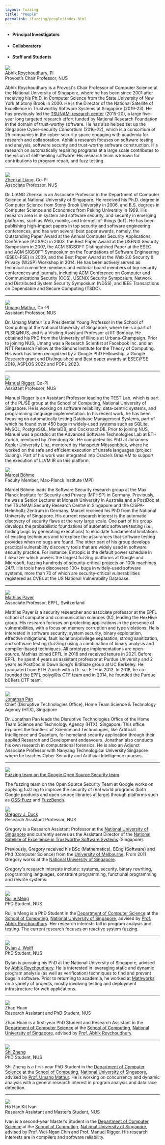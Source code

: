 ```yaml
---
layout: fuzzing
title: "People"
permalink: /fuzzing/people/index.html
---
```


<!-- ### People -->

<ul class="tabs">
  <li data-tab-target="#pi" class="active tab"><h4><b>Principal Investigators</b></h4></li>
  <li data-tab-target="#collab" class="tab"><h4><b>Collaborators</b></h4></li>
  <li data-tab-target="#ss" class="tab"><h4><b>Staff and Students</b></h4></li>
  <!--<li data-tab-target="#affil" class="tab"><h4><b>Alumni / Additional Affiliates</b></h4></li>-->
</ul>


<div class="tab-content">

<div id="pi" data-tab-content class="active">

<div class="person">
  <div class="profile">
    <img class="profile-img" src="{{ 'images/people/abhik.jpg' | relative_url }}"/>
  </div>
  <div class="description">
    <div class="name"><a href="https://abhikrc.com/">Abhik Roychoudhury</a>, PI</div>
    <div class="title">Provost’s Chair Professor, NUS</div>
    <div class="bio">
      <p>Abhik Roychoudhury is a Provost's Chair Professor of Computer Science at the National University of Singapore, where he has been since 2001 after receiving his Ph.D. in Computer Science from the State University of New York at Stony Brook in 2000. He is the Director of the National Satellite of Excellence in Trustworthy Software Systems at Singapore (2019-23). He has previously led the <a href="https://www.comp.nus.edu.sg/~tsunami/">TSUNAMi research center</a> (2015-20), a large five-year long targeted research effort funded by National Research Foundation in the domain of trust-worthy software. He has also helped set up the Singapore Cyber-security Consortium (2016-22), which is a consortium of 25 companies in the cyber-security space engaging with academia for research and collaboration. Abhik's research focuses on software testing and analysis, software security and trust-worthy software construction. His research on automatically repairing programs at a large scale contributes to the vision of self-healing software. His research team is known for contributions to program repair, and fuzz testing.</p>
    </div>
  </div>
</div>

<hr>

<div class="person">
  <div class="profile">
    <img class="profile-img" src="{{ 'images/people/liangzk.jpg' | relative_url }}"/>
  </div>
  <div class="description">
    <div class="name"><a href="https://www.comp.nus.edu.sg/cs/people/liangzk/">Zhenkai Liang</a>, Co-PI</div>
    <div class="title">Associate Professor, NUS</div>
    <div class="bio">
      <p>Dr. LIANG Zhenkai is an Associate Professor in the Department of Computer Science at National University of Singapore. He received his Ph.D. degree in Computer Science from Stony Brook University in 2006, and B.S. degrees in Computer Science and Economics from Peking University in 1999. His research area is in system and software security, and security in emerging platforms, such as Web, mobile, and Internet-of-things (IoT). He has been publishing high-impact papers in top security and software engineering conferences, and has won several best paper awards, namely, the Outstanding Paper Award at the Annual Computer Security Applications Conference (ACSAC) in 2003, the Best Paper Award at the USENIX Security Symposium in 2007, the ACM SIGSOFT Distinguished Paper at the ESEC and ACM SIGSOFT Symposium on the Foundations of Software Engineering (ESEC-FSE) in 2009, and the Best Paper Award at the Web 2.0 Security & Privacy (W2SP) Workshop in 2014. He has been actively served as technical committee members and editorial board members of top security conferences and journals, including ACM Conference on Computer and Communications Security (CCS), USENIX Security Symposium, Network and Distributed System Security Symposium (NDSS), and IEEE Transactions on Dependable and Secure Computing (TSDC).</p>
    </div>
  </div>
</div>

<hr>

<div class="person">
  <div class="profile">
    <img class="profile-img" src="{{ 'images/people/umang.png' | relative_url }}"/>
  </div>
  <div class="description">
    <div class="name"><a href="https://www.comp.nus.edu.sg/~umathur/">Umang Mathur</a>, Co-PI</div>
    <div class="title">Assistant Professor, NUS</div>
    <div class="bio">
      <p>Dr. Umang Mathur is a Presidential Young Professor in the School of Computing at the National University of Singapore, where he is a part of PLSE@NUS, and is a Visiting Assistant Professor at IIT Bombay. He obtained his PhD from the University of Illinois at Urbana-Champaign. Prior to joining NUS, Umang was a Research Scientist at Facebook Inc. and an NTT Research Fellow at the Simons Institute for the Theory of Computing. His work has been recognized by a Google PhD Fellowship, a Google Research grant and Distinguished and Best paper awards at ESEC/FSE 2018, ASPLOS 2022 and POPL 2023.</p>
    </div>
  </div>
</div>

<hr>

<div class="person">
  <div class="profile">
    <img class="profile-img" src="{{ 'images/people/manuel.jpg' | relative_url }}"/>
  </div>
  <div class="description">
    <div class="name"><a href="https://www.manuelrigger.at/">Manuel Rigger</a>, Co-PI</div>
    <div class="title">Assistant Professor, NUS</div>
    <div class="bio">
      <p>Manuel Rigger is an Assistant Professor leading the TEST Lab, which is part of the PL/SE group at the School of Computing, National University of Singapore. He is working on software reliability, data-centric systems, and programming language implementation. In his recent work, he has been focusing on automatically testing Database Management Systems, part of which he found over 450 bugs in widely-used systems such as SQLite, MySQL, PostgreSQL, MariaDB, and CockroachDB. Prior to joining NUS, Manuel was a postdoc at the Advanced Software Technologies Lab at ETH Zurich, mentored by Zhendong Su. He completed his PhD at Johannes Kepler University Linz, mentored by Hanspeter Mössenböck, where he worked on the safe and efficient execution of unsafe languages (project Sulong). Part of his work was integrated into Oracle’s GraalVM to support the execution of LLVM IR on this platform.</p>
    </div>
  </div>
</div>

</div>



<div id="collab" data-tab-content>

<div class="person">
  <div class="profile">
    <img class="profile-img" src="{{ 'images/people/marcel.jpg' | relative_url }}"/>
  </div>
  <div class="description">
    <div class="name"><a href="https://mboehme.github.io">Marcel Böhme</a></div>
    <div class="title">Faculty Member, Max-Planck Institute (MPI)</div>
    <div class="bio">
      <p>Marcel Böhme leads the Software Security research group at the Max Planck Institute for Security and Privacy (MPI-SP) in Germany. Previously, he was a Senior Lecturer at Monash University in Australia and a PostDoc at the TSUNAMi Security Research Centre in Singapore and the CISPA-Helmholtz Zentrum in Germany. Marcel received his PhD from the National University of Singapore. His current research interest is the automatic discovery of security flaws at the very large scale. One part of his group develops the probabilistic foundations of automatic software testing (i.e., finding bugs by generating executions) to elucidate fundamental limitations of existing techniques and to explore the assurances that software testing provides when no bugs are found. The other part of his group develops practical vulnerability discovery tools that are widely used in software security practice. For instance, Entropic is the default power schedule in LibFuzzer which powers the largest fuzzing platforms at Google and Microsoft, fuzzing hundreds of security-critical projects on 100k machines 24/7. His tools have discovered 100+ bugs in widely-used software systems, more than 70 of which are security-critical vulnerabilities registered as CVEs at the US National Vulnerability Database.</p>
    </div>
  </div>
</div>

<hr>

<!--
<div class="person">
  <div class="profile">
    <img class="profile-img" src="{{ 'images/people/dirk_beyer.jpg' | relative_url }}"/>
  </div>
  <div class="description">
    <div class="name"><a href="https://www.sosy-lab.org/people/beyer/">Dirk Beyer</a></div>
    <div class="title">Professor, Ludwig Maxmilian University of Munich (LMU)</div>
    <div class="bio">
      <p>Dirk Beyer is Professor of Computer Science and has a Research Chair for Software Systems at LMU Munich, Germany. He was Full Professor at University of Passau (2009-2016), Assistant and Associate Professor at Simon Fraser University, B.C., Canada, and Postdoctoral Researcher at EPFL in Lausanne, Switzerland (2004-2006) and at the University of California, Berkeley, USA (2003-2004) in the group of Tom Henzinger. Dirk Beyer holds a Dipl.-Inf. degree (1998) and a Dr. rer. nat. degree (2002) in Computer Science from the Brandenburg University of Technology in Cottbus, Germany. In 1998 he was Software Engineer with Siemens AG, SBS Dept. Major Projects in Dresden, Germany. His research focuses on models, algorithms, and tools for the construction and analysis of reliable software systems. He is the architect, designer, and implementor of several successful tools. For example, CrocoPat is the first efficient interpreter for relational programming, CCVisu is a successful tool for visual clustering, and CPAchecker and BLAST are two well-known and successful software model checkers.</p>
    </div>
  </div>
</div>

<hr>
-->

<div class="person">
  <div class="profile">
    <img class="profile-img" src="{{ 'images/people/mathias_payer.jpg' | relative_url }}"/>
  </div>
  <div class="description">
    <div class="name"><a href="https://nebelwelt.net">Mathias Payer</a></div>
    <div class="title">Associate Professor, EPFL, Switzerland</div>
    <div class="bio">
      <p>Mathias Payer is a security researcher and associate professor at the EPFL school of computer and communication sciences (IC), leading the HexHive group. His research focuses on protecting applications in the presence of vulnerabilities, with a focus on memory corruption and type violations. He is interested in software security, system security, binary exploitation, effective mitigations, fault isolation/privilege separation, strong sanitization, and software testing (fuzzing) using a combination of binary analysis and compiler-based techniques. All prototype implementations are open-source. Mathias joined EPFL in 2018 and received tenure in 2021. Before EPFL, he spent 4 years as assistant professor at Purdue University and 2 years as PostDoc in Dawn Song's BitBlaze group at UC Berkeley. He graduated from ETH Zurich with a Dr. sc. ETH in 2012. In 2018, he co-founded the EPFL polygl0ts CTF team and in 2014, he founded the Purdue b01lers CTF team.
      </p>
    </div>
  </div>
</div>

<hr>

<div class="person">
  <div class="profile">
    <img class="profile-img" src="{{ 'images/people/jonathan-pan.jpg' | relative_url }}"/>
  </div>
  <div class="description">
    <div class="name"><a href="https://www.linkedin.com/in/dr-jonathan-pan-b6590491/?originalSubdomain=sg">Jonathan Pan</a></div>
    <div class="title">Chief (Disruptive Technologies Office), Home Team Science & Technology Agency (HTX), Singapore</div>
    <div class="bio">
      <p>Dr. Jonathan Pan leads the Disruptive Technologies Office of the Home Team Science and Technology Agency (HTX), Singapore. This office explores the frontiers of Science and Technologies, like Artificial Intelligence and Quantum, for homeland security application through their applied Research and Development endeavours. Jonathan also conducts his own research in computational forensics. He is also an Adjunct Associate Professor with Nanyang Technological University Singapore where he teaches Cyber Security and Artificial Intelligence courses.
      </p>
    </div>
  </div>
</div>

<hr>

<div class="person">
  <div class="profile">
    <img class="profile-img" src="{{ 'images/people/gosst.jpg' | relative_url }}"/>
  </div>
  <div class="description">
    <div class="name"><a href="https://google.github.io/fuzzbench/">Fuzzing team on the Google Open Source Security team</a></div>
    <div class="bio">
      <p>
      The fuzzing team on the Open Source Security Team at Google works on applying fuzzing to improve the security of real world programs 
      (both Google products and open source libraries at large) through platforms such as <a href="https://google.github.io/oss-fuzz/">OSS-Fuzz</a> and <a href="https://google.github.io/fuzzbench/">FuzzBench</a>.
      </p>
    </div>
  </div>
</div>


</div>





<div id="ss" data-tab-content>

<div class="person">
  <div class="profile">
    <img class="profile-img" src="{{ 'images/people/greg.jpg' | relative_url }}"/>
  </div>
  <div class="description">
    <div class="name"><a href="https://www.comp.nus.edu.sg/~gregory/">Gregory J. Duck</a></div>
    <div class="title">Research Assistant Professor, NUS</div>
    <div class="bio">
      <p>Gregory is a Research Assistant Professor at the <a href="https://nus.edu.sg/">National University of Singapore</a> and currently serves as the Assistant Director of the <a href="https://www.comp.nus.edu.sg/~nsoe-tss/">National Satellite of Excellence in Trustworthy Software Systems</a> (Singapore).</p>
      <p>Previously, Gregory received his BSc (Mathematics), BEng (Software) and Phd (Computer Science) from the <a href="https://www.unimelb.edu.au/">University of Melbourne</a>. From 2011 Gregory works at the <a href="https://nus.edu.sg/">National University of Singapore</a>.</p>
      <p>Gregory's research interests include: systems, security, binary rewriting, programming languages, constraint programming, functional programming and rewrite systems.</p>
    </div>
  </div>
</div>

<hr>


<div class="person">
  <div class="profile">
    <img class="profile-img" src="{{ 'images/people/ruijie.jpg' | relative_url }}"/>
  </div>
  <div class="description">
    <div class="name"><a href="https://mengrj.github.io">Ruijie Meng</a></div>
    <div class="title">PhD Student, NUS</div>
    <div class="bio">
      <p>
      Ruijie Meng is a PhD Student in the <a href="https://www.comp.nus.edu.sg/cs/">Department of Computer Science</a> at the <a href="https://www.comp.nus.edu.sg/">School of Computing</a>, <a href="https://www.nus.edu.sg/">National University of Singapore</a>, advised by <a href="https://abhikrc.com/">Prof. Abhik Roychoudhury</a>. Her research interests fall in program analysis and testing. The current research focuses on reactive system fuzzing.
		</p>
    </div>
  </div>
</div>

<hr>

<div class="person">
  <div class="profile">
    <img class="profile-img" src="{{ 'images/people/dylan.jpeg' | relative_url }}"/>
  </div>
  <div class="description">
    <div class="name"><a href="https://dylanjwolff.com">Dylan J. Wolff</a></div>
    <div class="title">PhD Student, NUS</div>
    <div class="bio">
      <p>
      Dylan is pursuing his PhD at the National University of Singapore, advised by <a href="https://abhikrc.com/">Abhik Roychoudhury</a>. He is interested in leveraging static and dynamic program analysis (as well as verification) techniques to find and prevent bugs in software. Prior to returning to academia, he worked at <a href="https://www.mathworks.com">Mathworks</a> on a variety of projects, mostly involving testing and deployment infrastructure for web applications.
      </p>
    </div>
  </div>
</div>

<hr>

<div class="person">
  <div class="profile">
    <img class="profile-img" src="{{ 'images/people/zhao-huan.jpeg' | relative_url }}"/>
  </div>
  <div class="description">
    <div class="name">Zhao Huan</div>
    <div class="title">Research Assistant and PhD Student, NUS</div>
    <div class="bio">
      <p>
      Zhao Huan is a first-year PhD Student and Research Assistant in the <a href="https://www.comp.nus.edu.sg/cs/">Department of Computer Science</a> at the <a href="https://www.comp.nus.edu.sg/">School of Computing</a>, <a href="https://www.nus.edu.sg/">National University of Singapore</a>, advised by <a href="https://abhikrc.com/">Prof. Abhik Roychoudhury</a>.
      </p>
    </div>
  </div>
</div>

<hr>

<div class="person">
  <div class="profile">
    <img class="profile-img" src="{{ 'images/people/shi-zheng.jpg' | relative_url }}"/>
  </div>
  <div class="description">
    <div class="name"><a href="">Shi Zheng</a></div>
    <div class="title">PhD Student, NUS</div>
    <div class="bio">
      <p>
      Shi Zheng is a first-year PhD Student in the <a href="https://www.comp.nus.edu.sg/cs/">Department of Computer Science</a> at the <a href="https://www.comp.nus.edu.sg/">School of Computing</a>, <a href="https://www.nus.edu.sg/">National University of Singapore</a>, advised by <a href="https://www.comp.nus.edu.sg/~umathur/">Prof. Umang Mathur</a>. He is working on concurrency and dynamic analysis with a general research interest in program analysis and data race detection.
      </p>
    </div>
  </div>
</div>

<hr>

<div class="person">
  <div class="profile">
    <img class="profile-img" src="{{ 'images/people/ivan.jpg' | relative_url }}"/>
  </div>
  <div class="description">
    <div class="name">Ho Han Kit Ivan</div>
    <div class="title">Research Assistant and Master’s Student, NUS</div>
    <div class="bio">
      <p>Ivan is a second-year Master’s Student in the <a href="https://www.comp.nus.edu.sg/cs/">Department of Computer Science</a> at the <a href="https://www.comp.nus.edu.sg/">School of Computing</a>, <a href="https://www.nus.edu.sg/">National University of Singapore</a>, advised by <a href="https://www.comp.nus.edu.sg/cs/people/chinwn/">Prof. Wei-Ngan Chin</a> and <a href="https://www.manuelrigger.at">Prof. Manuel Rigger</a>. His research interests are in compilers and software reliability.
      </p>
    </div>
  </div>
</div>

</div>





<!--
<div id="affil" data-tab-content>

</div>
-->

</div>
